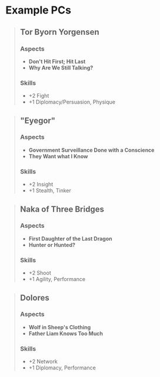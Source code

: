 # Example PCs

> ## Tor Byorn Yorgensen
>
> ### Aspects
>
> - **Don't Hit First; Hit Last**
> - **Why Are We Still Talking?**
>
> ### Skills
>
> - +2 Fight
> - +1 Diplomacy/Persuasion, Physique

> ## "Eyegor"
>
> ### Aspects
>
> - **Government Surveillance Done with a Conscience**
> - **They Want what I Know**
>
> ### Skills
>
> - +2 Insight
> - +1 Stealth, Tinker

> ## Naka of Three Bridges
>
> ### Aspects
>
> - **First Daughter of the Last Dragon**
> - **Hunter or Hunted?**
>
> ### Skills
>
> - +2 Shoot
> - +1 Agility, Performance

> ## Dolores
>
> ### Aspects
>
> - **Wolf in Sheep's Clothing**
> - **Father Liam Knows Too Much**
>
> ### Skills
>
> - +2 Network
> - +1 Diplomacy, Performance
